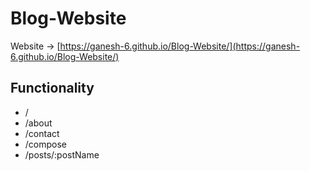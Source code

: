 # Blog-Website

Website -> [https://ganesh-6.github.io/Blog-Website/](https://ganesh-6.github.io/Blog-Website/)


## Functionality
* /
* /about
* /contact
* /compose
* /posts/:postName
